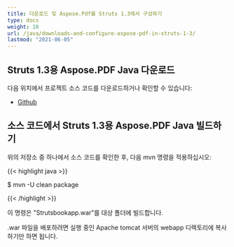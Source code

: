 ```yaml
---
title: 다운로드 및 Aspose.Pdf를 Struts 1.3에서 구성하기
type: docs
weight: 10
url: /java/downloads-and-configure-aspose-pdf-in-struts-1-3/
lastmod: "2021-06-05"
---
```


## Struts 1.3용 Aspose.PDF Java 다운로드

다음 위치에서 프로젝트 소스 코드를 다운로드하거나 확인할 수 있습니다:

- [Github](https://github.com/aspose-pdf/Aspose.PDF-for-Java/tree/master/Plugins/Aspose_Pdf_for_Struts)

## 소스 코드에서 Struts 1.3용 Aspose.PDF Java 빌드하기

위의 저장소 중 하나에서 소스 코드를 확인한 후, 다음 mvn 명령을 적용하십시오:

{{< highlight java >}}

 $ mvn -U clean package

{{< /highlight >}}

이 명령은 "Strutsbookapp.war"를 대상 폴더에 빌드합니다.

.war 파일을 배포하려면 실행 중인 Apache tomcat 서버의 webapp 디렉토리에 복사하기만 하면 됩니다.